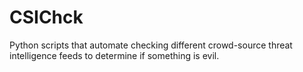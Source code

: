 # CSIChck
Python scripts that automate checking different crowd-source threat intelligence feeds to determine if something is evil.
